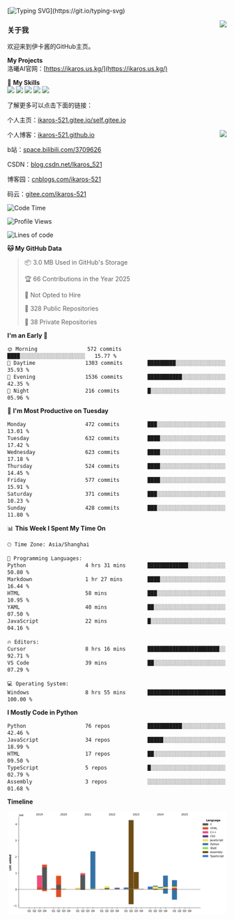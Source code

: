 [![Typing SVG](https://readme-typing-svg.herokuapp.com?size=25&duration=3000&color=8C43EA&vCenter=true&width=200&height=40&lines=Hi+Welcome+%F0%9F%91%8B%F0%9F%8F%BB;I'm+Love丶伊卡洛斯~~)](https://git.io/typing-svg)

<a href="#">
  <img align="right" src="https://github-readme-stats.vercel.app/api?username=Ikaros-521&count_private=true&show_icons=true&bg_color=15,f2f7fd,E0EAFC" />
</a>

### 关于我

欢迎来到伊卡酱的GitHub主页。

**My Projects**  
洛曦AI官网：[https://ikaros.us.kg/](https://ikaros.us.kg/)  

🌟 **My Skills**  
![](https://img.shields.io/badge/-C-A8B9CC?style=flat-square&logo=C&logoColor=fff)
![](https://img.shields.io/badge/-Python-3776AB?style=flat-square&logo=Python&logoColor=fff)
![](https://img.shields.io/badge/-JavaScript-F7DF1E?style=flat-square&logo=JavaScript&logoColor=fff)
![](https://img.shields.io/badge/-C++-00599C?style=flat-square&logo=Cpp&logoColor=fff)
![](https://img.shields.io/badge/-Linux-000000?style=flat-square&logo=Linux&logoColor=fff)

了解更多可以点击下面的链接：  

个人主页：[ikaros-521.gitee.io/self.gitee.io](https://ikaros-521.gitee.io/self.gitee.io/)  

<img align='right' src="https://github.com/Ikaros-521/Ikaros-521/assets/40910637/3a5e50bc-91dc-4aa5-b7a0-8b27ad1c2b33" height="330">

个人博客：[ikaros-521.github.io](https://ikaros-521.github.io/)  

b站：[space.bilibili.com/3709626](https://space.bilibili.com/3709626)  

CSDN：[blog.csdn.net/Ikaros_521](https://blog.csdn.net/Ikaros_521)  

博客园：[cnblogs.com/ikaros-521](https://www.cnblogs.com/ikaros-521)  

码云：[gitee.com/ikaros-521](https://gitee.com/ikaros-521)  


<!--START_SECTION:waka-->
![Code Time](http://img.shields.io/badge/Code%20Time-2%2C262%20hrs%209%20mins-blue)

![Profile Views](http://img.shields.io/badge/Profile%20Views-2-blue)

![Lines of code](https://img.shields.io/badge/From%20Hello%20World%20I%27ve%20Written-14.3%20million%20lines%20of%20code-blue)

**🐱 My GitHub Data** 

> 📦 3.0 MB Used in GitHub's Storage 
 > 
> 🏆 66 Contributions in the Year 2025
 > 
> 🚫 Not Opted to Hire
 > 
> 📜 328 Public Repositories 
 > 
> 🔑 38 Private Repositories 
 > 
**I'm an Early 🐤** 

```text
🌞 Morning                572 commits         ████░░░░░░░░░░░░░░░░░░░░░   15.77 % 
🌆 Daytime                1303 commits        █████████░░░░░░░░░░░░░░░░   35.93 % 
🌃 Evening                1536 commits        ███████████░░░░░░░░░░░░░░   42.35 % 
🌙 Night                  216 commits         █░░░░░░░░░░░░░░░░░░░░░░░░   05.96 % 
```
📅 **I'm Most Productive on Tuesday** 

```text
Monday                   472 commits         ███░░░░░░░░░░░░░░░░░░░░░░   13.01 % 
Tuesday                  632 commits         ████░░░░░░░░░░░░░░░░░░░░░   17.42 % 
Wednesday                623 commits         ████░░░░░░░░░░░░░░░░░░░░░   17.18 % 
Thursday                 524 commits         ████░░░░░░░░░░░░░░░░░░░░░   14.45 % 
Friday                   577 commits         ████░░░░░░░░░░░░░░░░░░░░░   15.91 % 
Saturday                 371 commits         ███░░░░░░░░░░░░░░░░░░░░░░   10.23 % 
Sunday                   428 commits         ███░░░░░░░░░░░░░░░░░░░░░░   11.80 % 
```


📊 **This Week I Spent My Time On** 

```text
🕑︎ Time Zone: Asia/Shanghai

💬 Programming Languages: 
Python                   4 hrs 31 mins       █████████████░░░░░░░░░░░░   50.80 % 
Markdown                 1 hr 27 mins        ████░░░░░░░░░░░░░░░░░░░░░   16.44 % 
HTML                     58 mins             ███░░░░░░░░░░░░░░░░░░░░░░   10.95 % 
YAML                     40 mins             ██░░░░░░░░░░░░░░░░░░░░░░░   07.50 % 
JavaScript               22 mins             █░░░░░░░░░░░░░░░░░░░░░░░░   04.16 % 

🔥 Editors: 
Cursor                   8 hrs 16 mins       ███████████████████████░░   92.71 % 
VS Code                  39 mins             ██░░░░░░░░░░░░░░░░░░░░░░░   07.29 % 

💻 Operating System: 
Windows                  8 hrs 55 mins       █████████████████████████   100.00 % 
```

**I Mostly Code in Python** 

```text
Python                   76 repos            ███████████░░░░░░░░░░░░░░   42.46 % 
JavaScript               34 repos            █████░░░░░░░░░░░░░░░░░░░░   18.99 % 
HTML                     17 repos            ██░░░░░░░░░░░░░░░░░░░░░░░   09.50 % 
TypeScript               5 repos             █░░░░░░░░░░░░░░░░░░░░░░░░   02.79 % 
Assembly                 3 repos             ░░░░░░░░░░░░░░░░░░░░░░░░░   01.68 % 
```



**Timeline**

![Lines of Code chart](https://raw.githubusercontent.com/Ikaros-521/Ikaros-521/main/assets/bar_graph.png)


<!--END_SECTION:waka-->


<!--
**Ikaros-521/Ikaros-521** is a ✨ _special_ ✨ repository because its `README.md` (this file) appears on your GitHub profile.

Here are some ideas to get you started:

- 🔭 I’m currently working on ...
- 🌱 I’m currently learning ...
- 👯 I’m looking to collaborate on ...
- 🤔 I’m looking for help with ...
- 💬 Ask me about ...
- 📫 How to reach me: ...
- 😄 Pronouns: ...
- ⚡ Fun fact: ...
-->
